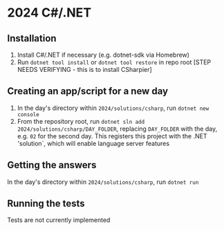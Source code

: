 # 2024 C#/.NET

## Installation

1. Install C#/.NET if necessary (e.g. dotnet-sdk via Homebrew)
2. Run `dotnet tool install` or `dotnet tool restore` in repo root \[STEP NEEDS
   VERIFYING - this is to install CSharpier\]

## Creating an app/script for a new day

1. In the day's directory within `2024/solutions/csharp`, run
   `dotnet new console`
2. From the repository root, run
   `dotnet sln add 2024/solutions/csharp/DAY_FOLDER`, replacing `DAY_FOLDER`
   with the day, e.g. `02` for the second day. This registers this project with
   the .NET 'solution`, which will enable language server features

## Getting the answers

In the day's directory within `2024/solutions/csharp`, run `dotnet run`

## Running the tests

Tests are not currently implemented
